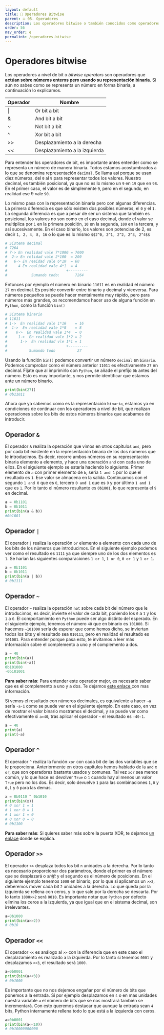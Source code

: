 ```yaml
---
layout: default
title: 📙 Operadores Bitwise
parent: ➗ 05. Operadores
description: Los operadores bitwise o también conocidos como operadores de bit, permiten realizar operaciones con los números en representación binaria.
order: 56
nav_order: e
permalink: /operadores-bitwise
---
```


# Operadores bitwise

Los operadores a nivel de bit o *bitwise operators* son operadores que **actúan sobre números enteros pero usando su representación binaria**. Si aún no sabes como se representa un número en forma binaria, a continuación lo explicamos.

<table class="table table-sm">
<thead>
<tr>
<th scope="col">Operador</th>
<th scope="col">Nombre</th>
</tr>
</thead>
<tbody>
<tr>
<td>|</td>
<td>Or bit a bit</td>
</tr>
<tr>
<td>&</td>
<td>And bit a bit</td>
</tr>
<tr>
<td>~</td>
<td>Not bit a bit</td>
</tr>
<tr>
<td>^</td>
<td>Xor bit a bit</td>
</tr>
<tr>
<td>>></td>
<td>Desplazamiento a la derecha</td>
</tr>
<tr>
<td>&lt&lt</td>
<td>Desplazamiento a la izquierda</td>
</tr>
</tbody>
</table>

Para entender los operadores de bit, es importante antes entender como se representa un número de manera binaria. Todos estamos acostumbrados a lo que se denomina representación `decimal`. Se llama así porque se usan diez números, del `0` al `9` para representar todos los valores. Nuestro decimal, es también posicional, ya que no es lo mismo un `9` en `19` que en `98`. En el primer caso, el valor es de simplemente `9`, pero en el segundo, en realidad ese 9 vale `90`.

Lo mismo pasa con la representación binaria pero con algunas diferencias. La primera diferencia es que sólo existen dos posibles números, el `0` y el `1`. La segunda diferencia es que a pesar de ser un sistema que también es posicional, los valores no son como en el caso decimal, donde el valor se multiplica por `1` en la primera posición, `10` en la segunda, `100` en la tercera, y así sucesivamente. En el caso binario, los valores son potencias de 2, es decir `1, 2, 4, 8, 16` o lo que es lo mismo `$$2^0, 2^1, 2^2, 2^3, 2^4$$`


```python
# Sistema decimal
# 7264
# 7-> En realidad vale 7*1000 = 7000
#  2-> En relidad vale 2*100  = 200
#   6-> En reaidad vale 6*10  = 60
#     4 En realidad vale 4*1  = 4
#                           +---------
#           Sumando todo:       7264
```

Entonces por ejemplo el número en binario `11011` es en realidad el número `27` en decimal. Es posible convertir entre binario y decimal y viceversa. Para números pequeños se puede hacer mentalmente muy rápido, pero para números más grandes, os recomendamos hacer uso de alguna función en `Python`, como la función `bin()`


```python
# Sistema binario
# 11011
# 1->  En realidad vale 1*16    = 16
#  1->  En realidad vale 1*8    = 8
#    0->  En realidad vale 1*4  = 0
#     1->  En realidad vale 1*2 = 2
#      1->  En realidad vle 1*1 = 1
#                           +---------
#          Sumando todo          27
```

Usando la función `bin()` podemos convertir un número `decimal` en `binario`. Podemos comprobar como el número anterior `11011` es efectivamente `27` en decimal. Fíjate que al imprimirlo con `Python`, se añade el prefijo `0b` antes del número. Esto es muy importante, y nos permite identificar que estamos ante un número binario.


```python
print(bin(27))
# 0b11011
```



Ahora que ya sabemos como es la representación `binaria`, estamos ya en condiciones de continuar con los operadores a nivel de bit, que realizan operaciones sobre los bits de estos números binarios que acabamos de introducir.

## Operador `&`

El operador `&` realiza la operación que vimos en otros capítulos `and`, pero por cada bit existente en la representación binaria de los dos números que le introducimos. Es decir, recorre ambos números en su representación binaria elemento a elemento, y hace una operación `and` con cada uno de ellos. En el siguiente ejemplo se estaría haciendo lo siguiente. Primer elemento de `a` con primer elemento de `b`, sería `1 and 1` por lo que el resultado es `1`. Ese valor se almacena en la salida. Continuamos con el segundo `1 and 0` que es `0`, tercero `0 and 1` que es `0` y por último `1 and 1` que es `1`. Por lo tanto el número resultante es `0b1001`, lo que representa el `9` en decimal.


```python
a = 0b1101
b = 0b1011
print(bin(a & b))
#0b1001
```



## Operador `|`

El operador `|` realiza la operación `or` elemento a elemento con cada uno de los bits de los números que introducimos. En el siguiente ejemplo podemos ver como el resultado es `1111` ya que siempre uno de los dos elementos es `1`. Se harían las siguientes comparaciones `1 or 1`, `1 or 0`, `0 or 1` y `1 or 1`.


```python
a = 0b1101
b = 0b1011
print(bin(a | b))
# 0b1111
```



## Operador `~`

El operador `~` realiza la operación `not` sobre cada bit del número que le introducimos, es decir, invierte el valor de cada bit, poniendo los `0` a `1` y los `1` a `0`. El comportamiento en `Python` puede ser algo distinto del esperado. En el siguiente ejemplo, tenemos el número `40` que en binario es `101000`. Si hacemos `~101000` sería de esperar que como hemos dicho, se inviertan todos los bits y el resultado sea `010111`, pero en realidad el resultado es `101001`. Para entender porque pasa esto, te invitamos a leer más información sobre el complemento a uno y el complemento a dos.


```python
a = 40
print(bin(a))
print(bin(~a))
0b101000
-0b101001
```



<p class="alert alert-info">
<b>Para saber más:</b> Para entender este operador mejor, es necesario saber que es el complemento a uno y a dos. Te dejamos <a href="https://es.wikipedia.org/wiki/Complemento_a_uno">este enlace </a>con mas información.
</p>


Si vemos el resultado con números decimales, es equivalente a hacer `~a` sería `-a-1` como se puede ver en el siguiente ejemplo. En este caso, en vez de mostrar el valor binario mostramos el decimal, y se puede ver como efectivamente si `a=40`, tras aplicar el operador `~` el resultado es `-40-1`.


```python
a = 40
print(a)
print(~a)
```



## Operador `^`

El operador `^` realiza la función `xor` con cada bit de las dos variables que se le proporciona. Anteriormente en otros capítulos hemos hablado de la `and` o `or`, que son operadores bastante usados y comunes. Tal vez `xor` sea menos común, y lo que hace es devolver `True` o `1` cuando hay al menos un valor `True` pero no los dos. Es decir, solo devuelve `1` para las combinaciones `1,0` y `0,1` y `0` para las demás.


```python
x = 0b0110 ^ 0b1010
print(bin(x))
# 0 xor 1 = 1
# 1 xor 0 = 1
# 1 xor 1 = 0
# 0 xor 0 = 0
# 0b1100
```


<p class="alert alert-info">
<b>Para saber más:</b> Si quieres saber más sobre la puerta XOR, te dejamos <a href="https://es.wikipedia.org/wiki/Puerta_XOR">un enlace</a> donde se explica.
</p>


## Operador `>>`

El operador `>>` desplaza todos los bit `n` unidades a la derecha. Por lo tanto es necesario proporcionar dos parámetros, donde el primer es el número que se desplazará o *shift* y el segundo es el número de posiciones. En el siguiente ejemplo tenemos `1000` en binario, por lo que si aplicamos un `>>2`, deberemos mover cada bit `2` unidades a la derecha. Lo que queda por la izquierda se rellena con ceros, y lo que sale por la derecha se descarta. Por lo tanto `1000>>2` será `0010`. Es importante notar que `Python` por defecto elimina los ceros a la izquierda, ya que igual que en el sistema decimal, son irrelevantes.


```python
a=0b1000
print(bin(a>>2))
# 0b10
```



## Operador `<<`

El operador `<<` es análogo al `>>` con la diferencia que en este caso el desplazamiento es realizado a la izquierda. Por lo tanto si tenemos `0001` y desplazamos `<<3`, el resultado será `1000`.


```python
a=0b0001
print(bin(a<<3))
# 0b1000
```



Es importante que no nos dejemos engañar por el número de bits que ponemos a la entrada. Si por ejemplo desplazamos en `4` o en mas unidades nuestra variable `a` el número de bits que se nos mostrará también se incrementará. Con esto queremos destacar que aunque la entrada sean `4` bits, Python internamente rellena todo lo que está a la izquierda con ceros.


```python
a=0b0001
print(bin(a<<10))
# 0b10000000000
```

